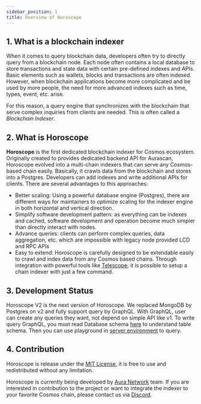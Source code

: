 ```yaml
---
sidebar_position: 1
title: Overview of Horoscope
---
```


## 1. What is a blockchain indexer
When it comes to query blockchain data, developers often try to directly query from a blockchain node. Each node often contains a local database to store transactions and state data with certain pre-defined indexes and APIs. Basic elements such as wallets, blocks and transactions are often indexed. However, when blockchain applications become more complicated and be used by more people, the need for more advanced indexes such as time, types, event, etc. arise.

For this reason, a query engine that synchronizes with the blockchain that serve complex inquiries from clients are needed. This is often called a *Blockchain Indexer*.

## 2. What is Horoscope

**Horoscope** is the first dedicated blockchain indexer for Cosmos ecosystem. Originally created to provides dedicated backend API for Aurascan, Horoscope evolved into a multi-chain indexers that can serve any Cosmos-based chain easily. Basically, it crawls data from the blockchain and stores into a Postgres. Developers can add indexes and write additional APIs for clients. There are several advantages to this approaches:

- Better scaling: Using a powerful database engine (Postgres), there are different ways for maintainers to optimize scaling for the indexer engine in both horizontal and vertical direction.
- Simplify software development pattern: as everything can be indexes and cached, software development and operation become much simpler than directly interact with nodes.
- Advance queries: clients can perform complex queries, data aggregation, etc. which are impossible with legacy node provided LCD and RPC APIs
- Easy to extend: Horoscope is carefully designed to be extendable easily to crawl and index data from any Cosmos based chains. Through integration with powerful tools like [Telescope](https://github.com/osmosis-labs/telescope), it is possible to setup a chain indexer with just a few command.

## 3. Development Status

Horoscope V2 is the next version of Horoscope. We replaced MongoDB by Postgres on v2 and fully support query by GraphQL. With GraphQL, user can create any queries they want, not depend on simple API like v1. To write query GraphQL, you must read Database schema [here](https://github.com/aura-nw/horoscope-v2/blob/main/docs/database_schema.md) to understand table schema. Then you can use playground in [server environment](../index.md#horoscope-v2) to query.

## 4. Contribution

Horoscope is release under the [MIT License](https://github.com/aura-nw/horoscope-v2/blob/develop/LICENSE), it is free to use and redistributed without any limitation.

Horoscope is currently being developed by [Aura Network](https://aura.network) team. If you are interested in contribution to the project or want to integrate the indexer to your favorite Cosmos chain, please contact us via [Discord](https://discord.gg/bzm3dyxJxR).